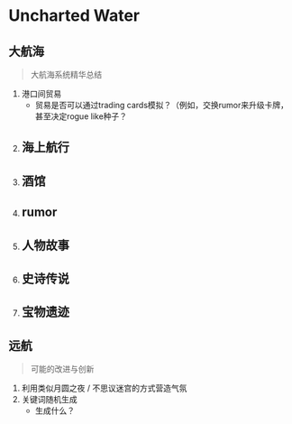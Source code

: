 # Uncharted Water

## 大航海

>   大航海系统精华总结

1.  港口间贸易
    -   贸易是否可以通过trading cards模拟？（例如，交换rumor来升级卡牌，甚至决定rogue like种子？
2.  海上航行
    -   
3.  酒馆
    -   
4.  rumor
    -   
5.  人物故事
    -   
6.  史诗传说
    -
7.  宝物遗迹
    -   

## 远航

>   可能的改进与创新

1.  利用类似月圆之夜 / 不思议迷宫的方式营造气氛
2.  关键词随机生成
    -   生成什么？